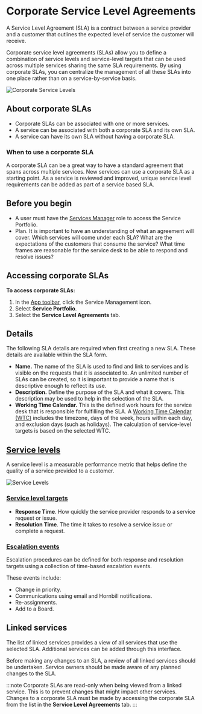 # Corporate Service Level Agreements
A Service Level Agreement (SLA) is a contract between a service provider and a customer that outlines the expected level of service the customer will receive.

Corporate service level agreements (SLAs) allow you to define a combination of service levels and service-level targets that can be used across multiple services sharing the same SLA requirements. By using corporate SLAs, you can centralize the management of all these SLAs into one place rather than on a service-by-service basis.

![Corporate Service Levels](/_books/servicemanager-user-guide/service-portfolio/images/corporate-sla.png)

## About corporate SLAs
* Corporate SLAs can be associated with one or more services.
* A service can be associated with both a corporate SLA and its own SLA.
* A service can have its own SLA without having a corporate SLA.

### When to use a corporate SLA
A corporate SLA can be a great way to have a standard agreement that spans across multiple services.  New services can use a corporate SLA as a starting point. As a service is reviewed and improved, unique service level requirements can be added as part of a service based SLA. 

## Before you begin
* A user must have the [Services Manager](/servicemanager-config/setup/service-manager-roles#services) 
role to access the Service Portfolio.
* Plan. It is important to have an understanding of what an agreement will cover. Which services will come under each SLA? What are the expectations of the customers that consume the service?  What time frames are reasonable for the service desk to be able to respond and resolve issues?
 
## Accessing corporate SLAs
**To access corporate SLAs:**
1. In the [App toolbar](/esp-user-guide/navigation#app-toolbar), click the Service Management icon.
1. Select **Service Portfolio**.
1. Select the **Service Level Agreements** tab.


## Details
The following SLA details are required when first creating a new SLA. These details are available within the SLA form.

* **Name.** The name of the SLA is used to find and link to services and is visible on the requests that it is associated to. An unlimited number of SLAs can be created, so it is important to provide a name that is descriptive enough to reflect its use.
* **Description.** Define the purpose of the SLA and what it covers. This description may be used to help in the selection of the SLA.
* **Working Time Calendar.** This is the defined work hours for the service desk that is responsible for fulfilling the SLA. A [Working Time Calendar (WTC)](/esp-config/customize/working-time-calendars) includes the timezone, days of the week, hours within each day, and exclusion days (such as holidays). The calculation of service-level targets is based on the selected WTC.

## [Service levels](/servicemanager-user-guide/service-portfolio/service-level-agreements/service-levels)
A service level is a measurable performance metric that helps define the quality of a service provided to a customer. 

![Service Levels](/_books/servicemanager-user-guide/service-portfolio/images/sla-levels-targets-events.png)

### [Service level targets](/servicemanager-user-guide/service-portfolio/service-level-agreements/service-levels#service-level-targets)
* **Response Time**. How quickly the service provider responds to a service request or issue.
* **Resolution Time**. The time it takes to resolve a service issue or complete a request.

### [Escalation events](/servicemanager-user-guide/service-portfolio/service-level-agreements/service-levels#escalation-events)
Escalation procedures can be defined for both response and resolution targets using a collection of time-based escalation events. 

These events include:
* Change in priority.
* Communications using email and Hornbill notifications.
* Re-assignments.
* Add to a Board.

## Linked services
The list of linked services provides a view of all services that use the selected SLA.  Additional services can be added through this interface.  

Before making any changes to an SLA, a review of all linked services should be undertaken.  Service owners should be made aware of any planned changes to the SLA.

:::note
Corporate SLAs are read-only when being viewed from a linked service. This is to prevent changes that might impact other services.  Changes to a corporate SLA must be made by accessing the corporate SLA from the list in the **Service Level Agreements** tab. 
:::